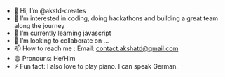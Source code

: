 - 👋 Hi, I’m @akstd-creates
- 👀 I’m interested in coding, doing hackathons and building a great team along the journey
- 🌱 I’m currently learning javascript
- 💞️ I’m looking to collaborate on ...
- 📫 How to reach me : Email: contact.akshatd@gmail.com
- 😄 Pronouns: He/Him
- ⚡ Fun fact: I also love to play piano. I can speak German.

<!---
akstd-creates/akstd-creates is a ✨ special ✨ repository because its `README.md` (this file) appears on your GitHub profile.
You can click the Preview link to take a look at your changes.
--->
